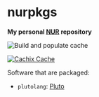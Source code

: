 # nurpkgs

**My personal [NUR](https://github.com/nix-community/NUR) repository**

<!-- Remove this if you don't use github actions -->
![Build and populate cache](https://github.com/mbekkomo/nurpkgs/workflows/Build%20and%20populate%20cache/badge.svg)

<!--
Uncomment this if you use travis:

[![Build Status](https://travis-ci.com/<YOUR_TRAVIS_USERNAME>/nur-packages.svg?branch=master)](https://travis-ci.com/<YOUR_TRAVIS_USERNAME>/nur-packages)
-->
[![Cachix Cache](https://img.shields.io/badge/cachix-mbekkomo-blue.svg)](https://mbekkomo.cachix.org)

Software that are packaged:
 - `plutolang`: [Pluto](https://pluto-lang.org)
